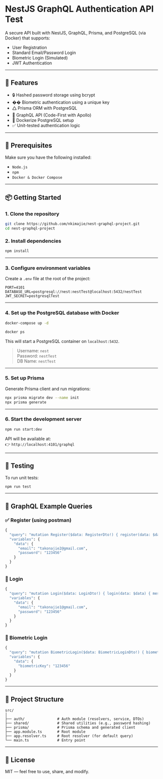 # NestJS GraphQL Authentication API Test

A secure API built with NestJS, GraphQL, Prisma, and PostgreSQL (via Docker) that supports:

- User Registration
- Standard Email/Password Login
- Biometric Login (Simulated)
- JWT Authentication

---

## 🚀 Features

- 🔒 Hashed password storage using bcrypt
- �� Biometric authentication using a unique key
- 🛆 Prisma ORM with PostgreSQL
- 🔗 GraphQL API (Code-First with Apollo)
- 🐳 Dockerize PostgreSQL setup
- ✅ Unit-tested authentication logic

---

## 🧰 Prerequisites

Make sure you have the following installed:

- `Node.js`
- `npm`
- `Docker & Docker Compose`

---

## 📦 Getting Started

### 1. Clone the repository

```bash
git clone https://github.com/nkimajie/nest-graphql-project.git
cd nest-graphql-project
```

### 2. Install dependencies

```bash
npm install
```

---

### 3. Configure environment variables

Create a `.env` file at the root of the project:

```env
PORT=4101
DATABASE_URL=postgresql://nest:nestTest@localhost:5432/nestTest
JWT_SECRET=postgresqlTest
```

---

### 4. Set up the PostgreSQL database with Docker

```bash
docker-compose up -d

docker ps 
```

This will start a PostgreSQL container on `localhost:5432`.

> Username: `nest`  
> Password: `nestTest`  
> DB Name: `nestTest`

---

### 5. Set up Prisma

Generate Prisma client and run migrations:

```bash
npx prisma migrate dev --name init
npx prisma generate
```

---

### 6. Start the development server

```bash
npm run start:dev
```

API will be available at:  
👉 `http://localhost:4101/graphql`

---

## 🥪 Testing

To run unit tests:

```bash
npm run test
```

---

## 🧠 GraphQL Example Queries

### ✅ Register (using postman)

```graphql
{
  "query": "mutation Register($data: RegisterDto!) { register(data: $data) { message accessToken }}",
  "variables": {
    "data": {
      "email": "takonajie2@gmail.com",
      "password": "123456"
    }
  }
}

```

### 🔐 Login

```graphql
{
  "query": "mutation Login($data: LoginDto!) { login(data: $data) { message accessToken }}",
  "variables": {
    "data": {
      "email": "takonajie1@gmail.com",
      "password": "123456"
    }
  }
}
```

### 🦬 Biometric Login

```graphql
{
  "query": "mutation BiometricLogin($data: BiometricLoginDto!) { biometricLogin(data: $data) { message accessToken }}",
  "variables": {
    "data": {
      "biometricKey": "123456"
    }
  }
}
```

---

## 📁 Project Structure

```
src/
│
├── auth/               # Auth module (resolvers, service, DTOs)
├── shared/             # Shared utilities (e.g., password hashing)
├── prisma/             # Prisma schema and generated client
├── app.module.ts       # Root module
├── app.resolver.ts     # Root resolver (for default query)
└── main.ts             # Entry point
```

---

## 📜 License

MIT — feel free to use, share, and modify.

